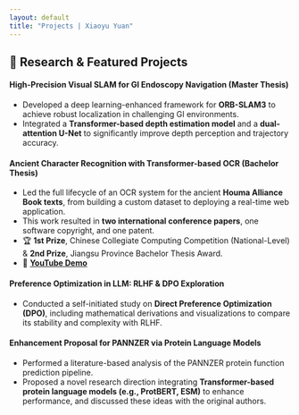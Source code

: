 ```yaml
---
layout: default
title: "Projects | Xiaoyu Yuan"
---
```


## 🚀 Research & Featured Projects

#### **High-Precision Visual SLAM for GI Endoscopy Navigation** (Master Thesis)
* Developed a deep learning-enhanced framework for **ORB-SLAM3** to achieve robust localization in challenging GI environments.
* Integrated a **Transformer-based depth estimation model** and a **dual-attention U-Net** to significantly improve depth perception and trajectory accuracy.

#### **Ancient Character Recognition with Transformer-based OCR** (Bachelor Thesis)
* Led the full lifecycle of an OCR system for the ancient **Houma Alliance Book texts**, from building a custom dataset to deploying a real-time web application.
* This work resulted in **two international conference papers**, one software copyright, and one patent.
* 🏆 **1st Prize**, Chinese Collegiate Computing Competition (National-Level) & **2nd Prize**, Jiangsu Province Bachelor Thesis Award.
* 🎥 **[YouTube Demo]([YouTube](https://www.youtube.com/watch?v=myvIOghtj1k&t=14s))**

#### **Preference Optimization in LLM: RLHF & DPO Exploration**
* Conducted a self-initiated study on **Direct Preference Optimization (DPO)**, including mathematical derivations and visualizations to compare its stability and complexity with RLHF.

#### **Enhancement Proposal for PANNZER via Protein Language Models**
* Performed a literature-based analysis of the PANNZER protein function prediction pipeline.
* Proposed a novel research direction integrating **Transformer-based protein language models (e.g., ProtBERT, ESM)** to enhance performance, and discussed these ideas with the original authors.
